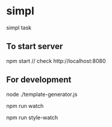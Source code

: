 # simpl

simpl task

## To start server

npm start // check http://localhost:8080

## For development

node ./template-generator.js

npm run watch

npm run style-watch
